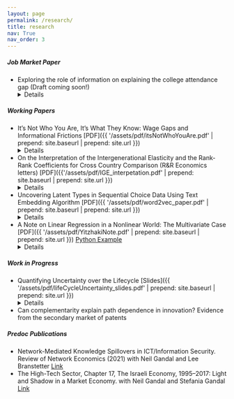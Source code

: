 ```yaml
---
layout: page
permalink: /research/
title: research
nav: True
nav_order: 3
---
```

<!-- _pages/publications.md -->
##### Job Market Paper
- Exploring the role of information on explaining the college attendance gap (Draft coming soon!)<details>**Abstract:** How much of the gap in choices across social groups is driven by differences in returns or the ability to predict these returns? To formalize this question, we use a decomposition exercise and a structural model to quantify the role of information quality and differences in returns in driving this gap. Focusing on the college attendance decisions of white and Hispanic high school students in Texas, we use administrative data to understand what drives their differing choices. We find that the average returns for college for Hispanics are almost zero compared to being positive for whites. We then bound the role of these differences in returns in contributing to the gap in choices. Under our most restrictive assumptions, we find that information can contribute significantly to this gap.We further ask how a policymaker aiming to achieve parity in choices could accomplish this. We find that additional information should have an R-squared between 0.19 and 0.35 in explaining post-college earnings, which is challenging to achieve using standard datasets.</details>

##### Working Papers
- It’s Not Who You Are, It’s What They Know: Wage Gaps and Informational Frictions [PDF]({{ '/assets/pdf/itsNotWhoYouAre.pdf' | prepend: site.baseurl | prepend: site.url }}) <details>**Abstract:** Can informational asymmetries among firms account for all observed wage gaps across social groups? We confirm this through a parsimonious common-value auction model in the labor market with unspecified information structures. Firms with identical characteristics encounter workers with unobserved productivity and extend wage offers based on their information about worker productivity and competing offers. Using 2010 American Community Survey data, we show that wage disparities among both black and white men and women can be explained using a common productivity distribution for all social groups and differences in what firms know, if the mean of this common productivity distribution ranges between \$48,000 and \$132,800. Our results emphasize the importance of understanding what firms know in shaping wage distributions and explaining wage disparities.</details> 
- On the Interpretation of the Intergenerational Elasticity and the Rank-Rank Coefficients for Cross Country Comparison (R&R Economics letters) [PDF]({{'/assets/pdf/IGE_interpetation.pdf' | prepend: site.baseurl | prepend: site.url }})<details>**Abstract:** This paper investigates the Intergenerational Elasticity (IGE) and Rank-Rank coefficients, employing Yitzhaki's theorem (Yitzhaki, 1996) to express them as weighted averages of underlying causal mechanisms driving mobility. We highlight the challenges of interpreting cross-country comparisons using either the IGE or the Rank-Rank coefficient due to the regression weighting scheme and show that while the Rank-Rank coefficient is more interpretable for positional mobility, it lacks insights into the underlying mechanisms driving mobility across countries. The analysis demonstrates potential drawbacks of using linear regression coefficients as summary statistics in the context of intergenerational mobility comparisons.</details>
- Uncovering Latent Types in Sequential Choice Data Using Text Embedding Algorithm [PDF]({{ '/assets/pdf/word2vec_paper.pdf' | prepend: site.baseurl | prepend: site.url }})<details>**Abstract:** In economic analyses of agents making a series of discrete choices, deciding what constitutes an alternative is crucial. This paper introduces a technique for categorizing similar alternatives in contexts where forward-looking agents make a series of decisions. The proposed method groups options that are equivalent from the perspective of the agents, using the renowned
word2vec algorithm (Mikolov et al., 2013b, Mikolov et al., 2013a) from the Natural Language Processing literature. The paper discusses the link between the word2vec method and the underlying dynamic optimization problem of the agent.</details>
- A Note on Linear Regression in a Nonlinear World: The Multivariate Case [PDF]({{ '/assets/pdf/YitzhakiNote.pdf' | prepend: site.baseurl | prepend: site.url }}) [Python Example](/assets/notebooks/GeneralizedYitzhakiExamples.ipynb) <details>**Abstract:** This note employs a multivariate version of Yitzhaki's theorem (1996) to interpret the coefficients of a continuous treatment variable in a regression model with controls, when the data-generating process is not linear. We show that the coefficient does not usually capture a weighted average of treatment effects, mainly due to biases akin to omitted variable and attenuation biases.</details> 

##### Work in Progress
- Quantifying Uncertainty over the Lifecycle [Slides]({{ '/assets/pdf/lifeCycleUncertainty_slides.pdf' | prepend: site.baseurl | prepend: site.url }}) <details> **Abstract:** We examine the welfare implications of income uncertainty, specifically its differential impact across social groups. Leveraging a new lifecycle metric for uncertainty costs, we compare utility outcomes from both expected and optimal consumption profiles under certainty. To perform this analysis, we employ a new approach that uses a Generative AI model (Normalized Flow) for the estimation and simulation of future consumption and income trajectories. Utilizing comprehensive household survey data from India, our findings reveal small but persistent disparities in uncertainty costs across different castes, under the assumption of homogeneous utility functions. The study suggests that, in the absence of preference heterogeneity, income-to-welfare mapping may be adequately performed without considering uncertainty. </details>  
- Can complementarity explain path dependence in innovation? Evidence from the secondary market of patents 

##### Predoc Publications
- Network-Mediated Knowledge Spillovers in ICT/Information Security. Review of Network Economics (2021) with Neil Gandal and Lee Branstetter [Link](https://www.degruyter.com/document/doi/10.1515/rne-2020-0034/html) 
- The High-Tech Sector, Chapter 17, The Israeli Economy, 1995–2017: Light and Shadow in a Market Economy.  with  Neil Gandal and Stefania Gandal [Link](https://www.cambridge.org/core/books/israeli-economy-19952017/62FB461430368DF64A961EC4ECA9A8D0#:~:text=Book%20description,declined%20to%20an%20historical%20low.)
